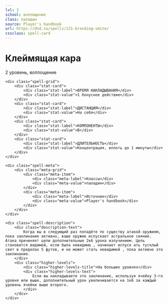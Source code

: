 ```yaml
---
lvl: 2
school: воплощение
class: паладин
source: Player's handbook
url: https://dnd.su/spells/131-branding-smite/
cssclass: spell-card
---
```


<div class="spell-container">
    <div class="spell-header">
        <h1 class="spell-name">Клеймящая кара</h1>
        <div class="spell-level">2 уровень, воплощение</div>
    </div>
    
    <div class="spell-grid">
        <div class="stat-card">
            <div class="stat-label">ВРЕМЯ НАКЛАДЫВАНИЯ</div>
            <div class="stat-value">1 бонусное действие</div>
        </div>
        <div class="stat-card">
            <div class="stat-label">ДИСТАНЦИЯ</div>
            <div class="stat-value">На себя</div>
        </div>
        <div class="stat-card">
            <div class="stat-label">КОМПОНЕНТЫ</div>
            <div class="stat-value">В</div>
        </div>
        <div class="stat-card">
            <div class="stat-label">ДЛИТЕЛЬНОСТЬ</div>
            <div class="stat-value">Концентрация, вплоть до 1 минуты</div>
        </div>
    </div>
    
    <div class="spell-meta">
        <div class="meta-grid">
            <div class="meta-item">
                <div class="meta-label">Классы</div>
                <div class="meta-value">паладин</div>
            </div>
            <div class="meta-item">
                <div class="meta-label">Источник</div>
                <div class="meta-value">Player's handbook</div>
            </div>
        </div>
    </div>
    
    <div class="spell-description">
        <div class="description-text">
            Когда вы в следующий раз попадёте по существу атакой оружием, пока заклинание активно, ваше оружие испускает астральное сияние. Атака причиняет цели дополнительные 2к6 урона излучением. Цель становится видимой, если была невидима , начинает испуск ать тусклый свет в пределах 5 футов, и не может стать невидимой , пока активно это заклинание.
        </div>
        <div class="higher-levels">
            <div class="higher-levels-title">На больших уровнях</div>
            <div class="higher-levels-text">
                Если вы накладываете это заклинание, используя ячейку 3-го уровня или выше, дополнительный урон увеличивается на 1к6 за каждый уровень ячейки выше второго.
            </div>
        </div>
    </div>
</div>
